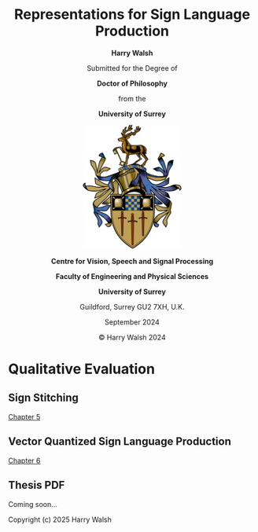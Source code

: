 <div align="center">

# Representations for Sign Language Production

**Harry Walsh**

Submitted for the Degree of

**Doctor of Philosophy**

from the

**University of Surrey**

[//]: # (![ColourCrest.jpg]&#40;ColourCrest.jpg&#41;{: width="20%" height="20%"})
<img src="ColourCrest.jpg" alt="drawing" width="200"/>

**Centre for Vision, Speech and Signal Processing**

**Faculty of Engineering and Physical Sciences**

**University of Surrey**

Guildford, Surrey GU2 7XH, U.K.

September 2024

© Harry Walsh 2024

</div>


# Qualitative Evaluation
## Sign Stitching
[Chapter 5](../Ch5/README.md)

## Vector Quantized Sign Language Production
[Chapter 6 ](../Ch6/README.md)

## Thesis PDF 
Coming soon... 


Copyright (c) 2025 Harry Walsh